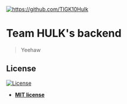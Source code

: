 <a href="http://fvcproductions.com"><img src="https://upload.wikimedia.org/wikipedia/en/a/aa/Hulk_%28circa_2019%29.png" title="Team HULK" alt="https://github.com/TIGK10Hulk"></a>

<!-- [![FVCproductions](https://avatars1.githubusercontent.com/u/4284691?v=3&s=200)](http://fvcproductions.com) -->

# Team HULK's backend

> Yeehaw

## License

[![License](http://img.shields.io/:license-mit-blue.svg?style=flat-square)](http://badges.mit-license.org)

- **[MIT license](http://opensource.org/licenses/mit-license.php)**
